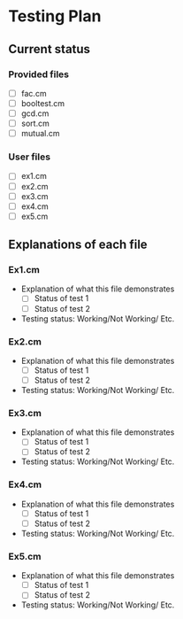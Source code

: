 # Testing Plan

## Current status

### Provided files

- [ ] fac.cm
- [ ] booltest.cm
- [ ] gcd.cm
- [ ] sort.cm
- [ ] mutual.cm

### User files

- [ ] ex1.cm
- [ ] ex2.cm
- [ ] ex3.cm
- [ ] ex4.cm
- [ ] ex5.cm

## Explanations of each file

### Ex1.cm

- Explanation of what this file demonstrates
  - [ ] Status of test 1
  - [ ] Status of test 2
- Testing status: Working/Not Working/ Etc.

### Ex2.cm

- Explanation of what this file demonstrates
  - [ ] Status of test 1
  - [ ] Status of test 2
- Testing status: Working/Not Working/ Etc.

### Ex3.cm

- Explanation of what this file demonstrates
  - [ ] Status of test 1
  - [ ] Status of test 2
- Testing status: Working/Not Working/ Etc.

### Ex4.cm

- Explanation of what this file demonstrates
  - [ ] Status of test 1
  - [ ] Status of test 2
- Testing status: Working/Not Working/ Etc.

### Ex5.cm

- Explanation of what this file demonstrates
  - [ ] Status of test 1
  - [ ] Status of test 2
- Testing status: Working/Not Working/ Etc.
